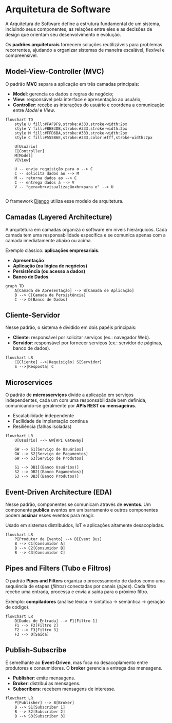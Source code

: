 # Arquitetura de Software

A Arquitetura de Software define a estrutura fundamental de um sistema, incluindo seus componentes, as relações entre
eles e as decisões de design que orientam seu desenvolvimento e evolução.

Os **padrões arquiteturais** fornecem soluções reutilizáveis para problemas recorrentes, ajudando a organizar sistemas
de maneira escalável, flexível e compreensível.

## Model-View-Controller (MVC)

O padrão **MVC** separa a aplicação em três camadas principais:

* **Model**: gerencia os dados e regras de negócio;
* **View**: responsável pela interface e apresentação ao usuário;
* **Controller**: recebe as interações do usuário e coordena a comunicação entre *Model* e *View*.

```mermaid
flowchart TD
    style U fill:#FAF9F9,stroke:#333,stroke-width:2px
    style V fill:#BEE3DB,stroke:#333,stroke-width:2px
    style M fill:#FFD6BA,stroke:#333,stroke-width:2px
    style C fill:#555B6E,stroke:#333,color:#fff,stroke-width:2px

    U[Usuário]
    C[Controller]
    M[Model]
    V[View]

    U -- envia requisição para o --> C
    C -- solicita dados ao --> M
    M -- retorna dados ao --> C
    C -- entrega dados à --> V
    V -- "gera<br>visualização<br>para o" --> U
    
```

O framework [Django](https://www.djangoproject.com) utiliza esse modelo de arquitetura.

## Camadas (Layered Architecture)

A arquitetura em camadas organiza o software em níveis hierárquicos. Cada camada tem uma responsabilidade específica e
se comunica apenas com a camada imediatamente abaixo ou acima.

Exemplo clássico: **aplicações empresariais**.

* **Apresentação**
* **Aplicação (ou lógica de negócios)**
* **Persistência (ou acesso a dados)**
* **Banco de Dados**

```mermaid
graph TD
    A[Camada de Apresentação] --> B[Camada de Aplicação]
    B --> C[Camada de Persistência]
    C --> D[Banco de Dados]
```

## Cliente-Servidor

Nesse padrão, o sistema é dividido em dois papéis principais:

* **Cliente**: responsável por solicitar serviços (ex.: navegador Web).
* **Servidor**: responsável por fornecer serviços (ex.: servidor de páginas, banco de dados).

```mermaid
flowchart LR
    C[Cliente] -->|Requisição| S[Servidor]
    S -->|Resposta| C
```

## Microservices

O padrão de **microsserviços** divide a aplicação em serviços independentes, cada um com uma responsabilidade bem
definida, comunicando-se geralmente por **APIs REST ou mensageiras**.

* Escalabilidade independente
* Facilidade de implantação contínua
* Resiliência (falhas isoladas)

```mermaid
flowchart LR
    U[Usuário] --> GW[API Gateway]

    GW --> S1[Serviço de Usuários]
    GW --> S2[Serviço de Pagamentos]
    GW --> S3[Serviço de Produtos]

    S1 --> DB1[(Banco Usuários)]
    S2 --> DB2[(Banco Pagamentos)]
    S3 --> DB3[(Banco Produtos)]
```


## Event-Driven Architecture (EDA)

Nesse padrão, componentes se comunicam através de **eventos**. Um componente **publica** eventos em um barramento e
outros componentes podem **assinar** esses eventos para reagir.

Usado em sistemas distribuídos, IoT e aplicações altamente desacopladas.

```mermaid
flowchart LR
    P[Produtor de Evento] --> B[Event Bus]
    B --> C1[Consumidor A]
    B --> C2[Consumidor B]
    B --> C3[Consumidor C]
```

## Pipes and Filters (Tubo e Filtros)

O padrão **Pipes and Filters** organiza o processamento de dados como uma sequência de etapas (*filtros*) conectadas por
canais (*pipes*). Cada filtro recebe uma entrada, processa e envia a saída para o próximo filtro.

Exemplo: **compiladores** (análise léxica → sintática → semântica → geração de código).

```mermaid
flowchart LR
    D[Dados de Entrada] --> F1[Filtro 1]
    F1 --> F2[Filtro 2]
    F2 --> F3[Filtro 3]
    F3 --> O[Saída]
```

## Publish-Subscribe

É semelhante ao **Event-Driven**, mas foca no desacoplamento entre produtores e consumidores. O **broker** gerencia a
entrega das mensagens.

* **Publisher**: emite mensagens.
* **Broker**: distribui as mensagens.
* **Subscribers**: recebem mensagens de interesse.

```mermaid
flowchart LR
    P[Publisher] --> B[Broker]
    B --> S1[Subscriber 1]
    B --> S2[Subscriber 2]
    B --> S3[Subscriber 3]
```
